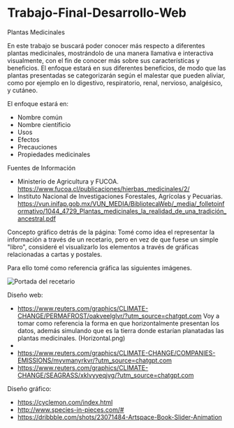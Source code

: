 # Trabajo-Final-Desarrollo-Web

Plantas Medicinales

En este trabajo se buscará poder conocer más respecto a diferentes plantas medicinales, mostrándolo de una manera llamativa e interactiva visualmente, con el fin de conocer más sobre sus características y beneficios. El enfoque estará en sus diferentes beneficios, de modo que las plantas presentadas se categorizarán según el malestar que pueden aliviar, como por ejemplo en lo digestivo, respiratorio, renal, nervioso, analgésico, y cutáneo.

El enfoque estará en:
- Nombre común
- Nombre científicio
- Usos
- Efectos
- Precauciones
- Propiedades medicinales

Fuentes de Información
- Ministerio de Agricultura y FUCOA. https://www.fucoa.cl/publicaciones/hierbas_medicinales/2/
- Instituto Nacional de Investigaciones Forestales, Agrícolas y Pecuarias. https://vun.inifap.gob.mx/VUN_MEDIA/BibliotecaWeb/_media/_folletoinformativo/1044_4729_Plantas_medicinales_la_realidad_de_una_tradición_ancestral.pdf


Concepto gráfico detrás de la página:
Tomé como idea el representar la información a través de un recetario, pero en vez de que fuese un simple "libro", consideré el visualizarlo los elementos a través de gráficas relacionadas a cartas y postales. 

Para ello tomé como referencia gráfica las siguientes imágenes. 

![Portada del recetario](imagenes/portada.png)


Diseño web: 
- https://www.reuters.com/graphics/CLIMATE-CHANGE/PERMAFROST/oakveelglvr/?utm_source=chatgpt.com
Voy a tomar como referencia la forma en que horizontalmente presentan los datos, además simulando que es la tierra donde estarían planatadas las plantas medicinales. (Horizontal.png)
- 
- https://www.reuters.com/graphics/CLIMATE-CHANGE/COMPANIES-EMISSIONS/myvmanyrkvr/?utm_source=chatgpt.com
- https://www.reuters.com/graphics/CLIMATE-CHANGE/SEAGRASS/xklvyyeqjvg/?utm_source=chatgpt.com

Diseño gráfico: 
- https://cyclemon.com/index.html
- http://www.species-in-pieces.com/#
- https://dribbble.com/shots/23071484-Artspace-Book-Slider-Animation
  
